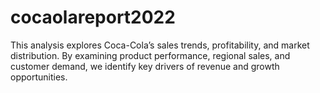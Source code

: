 # cocaolareport2022
This analysis explores Coca-Cola’s sales trends, profitability, and market distribution. By examining product performance, regional sales, and customer demand, we identify key drivers of revenue and growth opportunities. 
